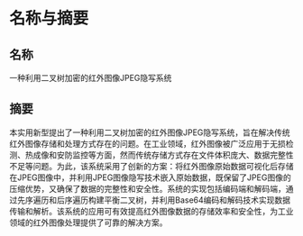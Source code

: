 # 名称与摘要

## 名称
一种利用二叉树加密的红外图像JPEG隐写系统

## 摘要
本实用新型提出了一种利用二叉树加密的红外图像JPEG隐写系统，旨在解决传统红外图像存储和处理方式存在的问题。在工业领域，红外图像被广泛应用于无损检测、热成像和安防监控等方面，然而传统存储方式存在文件体积庞大、数据完整性不足等问题。为此，该系统采用了创新的方案：将红外图像原始数据可视化后存储在JPEG图像中，并利用JPEG图像隐写技术嵌入原始数据，既保留了JPEG图像的压缩优势，又确保了数据的完整性和安全性。系统的实现包括编码端和解码端，通过先序遍历和后序遍历构建平衡二叉树，并利用Base64编码和解码技术实现数据传输和解析。该系统的应用可有效提高红外图像数据的存储效率和安全性，为工业领域的红外图像处理提供了可靠的解决方案。